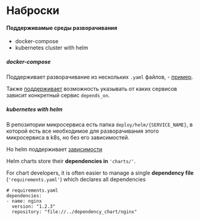 # Наброски

#### Поддерживамые среды разворачивания 

* docker-compose
* kubernetes cluster with helm 

##### docker-compose

Поддерживает разворачивание из нескольких `.yaml` файлов, - [пример](example/docker-compose).  

Также [поддерживает](https://docs.docker.com/compose/compose-file/#depends_on) возможность указывать от каких
 сервисов зависит конкретный сервис `depends_on`. 

##### kubernetes with helm
 
В репозитории микросервиса есть папка `deploy/helm/{SERVICE_NAME}`, в которой есть все необходимое для разворачивания
этого микросервиса в k8s, но без его зависимостей.

Но helm поддерживает [зависимости](https://github.com/helm/helm/blob/master/docs/helm/helm_dependency.md)

Helm charts store their **dependencies in** `'charts/'`. 

For chart developers, it is often easier to manage a single
**dependency file** (`'requirements.yaml'`) which declares all dependencies
 
```
# requirements.yaml
dependencies:
- name: nginx
  version: "1.2.3"
  repository: "file://../dependency_chart/nginx"
```
